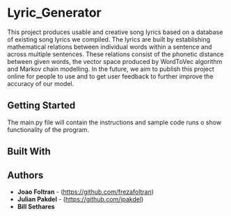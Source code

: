 # Lyric_Generator

This project produces usable and creative song lyrics based on a database of existing song lyrics we compiled. The lyrics are built by establishing mathematical relations between individual words within a sentence and across multiple sentences. These relations consist of the phonetic distance between given words, the vector space produced by WordToVec algorithm and Markov chain modelling. In the future, we aim to publish this project online for people to use and to get user feedback to further improve the accuracy of our model.

## Getting Started

The main.py file will contain the instructions and sample code runs o show functionality of the program.

## Built With


## Authors

* **Joao Foltran** - (https://github.com/frezafoltran)
* **Julian Pakdel** - (https://github.com/jpakdel)
* **Bill Sethares**

